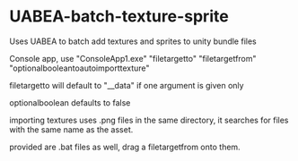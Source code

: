 # UABEA-batch-texture-sprite
Uses UABEA to batch add textures and sprites to unity bundle files

Console app, use "ConsoleApp1.exe" "filetargetto" "filetargetfrom" "optionalbooleantoautoimporttexture"

filetargetto will default to "__data" if one argument is given only

optionalboolean defaults to false

importing textures uses .png files in the same directory, it searches for files with the same name as the asset.

provided are .bat files as well, drag a filetargetfrom onto them.
